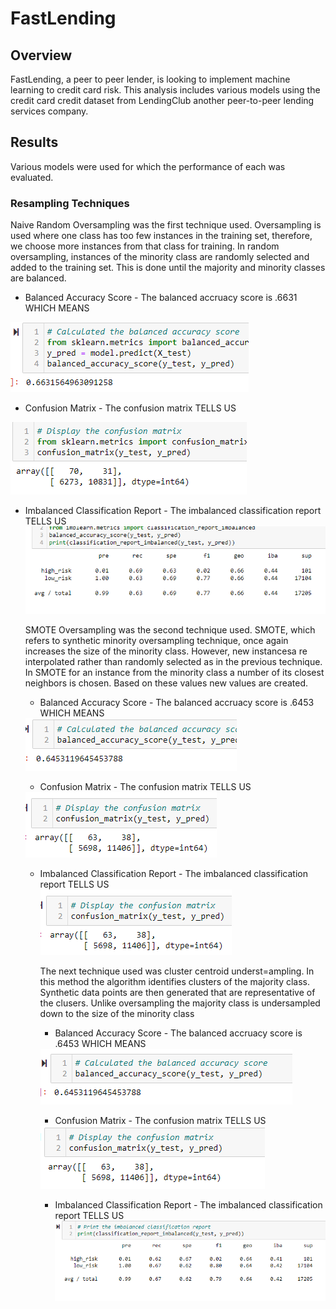 <h1>FastLending</h1>
<h2>Overview</h2>
<p>FastLending, a peer to peer lender, is looking to implement machine learning to credit card risk.  This analysis includes various models using the credit card credit dataset from LendingClub another peer-to-peer lending services company.</p>
<h2>Results</h2>
<p>Various models were used for which the performance of each was evaluated.</p>
<h3>Resampling Techniques</h3>
<p>Naive Random Oversampling was the first technique used.  Oversampling is used where one class has too few instances in the training set, therefore, we choose more instances from that class for training.  In random oversampling, instances of the minority class are randomly selected and added to the training set.  This is done until the majority and minority classes are balanced.<p>
<ul>
<li>Balanced Accuracy Score - The balanced accruacy score is .6631 WHICH MEANS</li>
</ul>
<img src="https://github.com/bedwardssmith/Credit_Risk_Analysis/blob/main/Images/Random_Oversampling_Balanced_Accuracy_score.png">
<ul>
<li>Confusion Matrix - The confusion matrix TELLS US </li>
</ul>
<img src="https://github.com/bedwardssmith/Credit_Risk_Analysis/blob/main/Images/Random_Oversampling_Conusion_Matrix.png">
<ul>
  <li>Imbalanced Classification Report - The imbalanced classification report TELLS US </li>
<img src="https://github.com/bedwardssmith/Credit_Risk_Analysis/blob/main/Images/Random_Oversampling_Classification_Report.png">
<br>
<p>SMOTE Oversampling was the second technique used.  SMOTE, which refers to synthetic minority oversampling technique, once again increases the size of the minority class.  However, new instancesa re interpolated rather than randomly selected as in the previous technique.  In SMOTE for an instance from the minority class a number of its closest neighbors is chosen.  Based on these values new values are created.</p>
<ul>
<li>Balanced Accuracy Score - The balanced accruacy score is .6453 WHICH MEANS</li>
</ul>
<img src="https://github.com/bedwardssmith/Credit_Risk_Analysis/blob/main/Images/SMOTE_Oversampling_Balanced_accuracy_score.png">
<ul>
<li>Confusion Matrix - The confusion matrix TELLS US </li>
</ul>
<img src="https://github.com/bedwardssmith/Credit_Risk_Analysis/blob/main/Images/SMOTE_Oversampling_Confusion_Matrix.png">
<ul>
 <li>Imbalanced Classification Report - The imbalanced classification report TELLS US </li>
<img src="https://github.com/bedwardssmith/Credit_Risk_Analysis/blob/main/Images/SMOTE_Oversampling_Confusion_Matrix.png">
<br>
<p>The next technique used was cluster centroid underst=ampling.  In this method the algorithm identifies clusters of the majority class.  Synthetic data points are then generated that are representative of the clusers.  Unlike oversampling the majority class is undersampled down to the size of the minority class</p>
<ul>
<li>Balanced Accuracy Score - The balanced accruacy score is .6453 WHICH MEANS</li>
</ul>
<img src="https://github.com/bedwardssmith/Credit_Risk_Analysis/blob/main/Images/Under_Sampling_Balanced_Accuracy_Score.png">
<ul>
<li>Confusion Matrix - The confusion matrix TELLS US </li>
</ul>
<img src="https://github.com/bedwardssmith/Credit_Risk_Analysis/blob/main/Images/Under_Sampling_Confusion_Matrix.png">
<ul>
 <li>Imbalanced Classification Report - The imbalanced classification report TELLS US </li>
<img src="https://github.com/bedwardssmith/Credit_Risk_Analysis/blob/main/Images/Under_Sampling_Classification_Report.png">
<br> 
